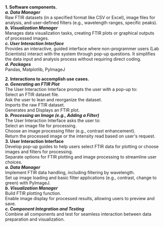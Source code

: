 **1. Software components.**   
   ***a. Data Manager***     
    Raw FTIR datasets (in a specified format like CSV or Excel), image files for analysis, and user-defined filters
    (e.g., wavelength ranges, specific peaks).    
   ***b. Visualization Manager***   
    Manages data visualization tasks, creating FTIR plots or graphical outputs of processed images.   
   ***c. User Interaction Interface***   
    Provides an interactive, guided interface where non-programmer users (Lab Scientists) interact with the system
    through pop-up questions. It simplifies the data input and analysis process without requiring direct coding.   
  ***d. Packages***   
    Pandas, Matplotlib, PyImageJ   

**2. Interactions to accomplish use cases.**   
   ***a. Generating an FTIR Plot***    
    The User Interaction Interface prompts the user with a pop-up to:   
    Select an FTIR dataset file.   
    Ask the user to lean and reorganize the dataset.   
    Imports the raw FTIR dataset.   
    Generates and Displays an FTIR plot.   
   ***b. Processing an Image (e.g., Adding a Filter)***   
    The User Interaction Interface asks the user to:   
    Select an image file for processing.   
    Choose an image processing filter (e.g., contrast enhancement).   
    Return the processed image or the intensity read based on user's request.   
**3. User Interaction Interface**   
  Develop pop-up guides to help users select FTIR data for plotting or choose images and filters for processing.   
  Separate options for FTIR plotting and image processing to streamline user choices.   
  ***a. Data Manager***    
    Implement FTIR data handling, including filtering by wavelength.   
    Set up image loading and basic filter applications (e.g., contrast, change to green) with PyImageJ.   
   ***b. Visualization Manager***    
    Build FTIR plotting function.   
    Enable image display for processed results, allowing users to preview and save.   
   ***c. Component Integration and Testing***    
    Combine all components and test for seamless interaction between data preparation and visualization.   
  
